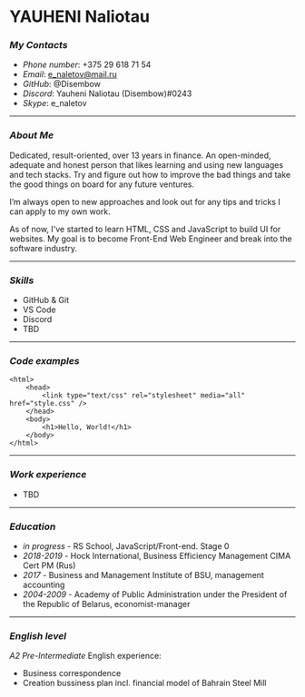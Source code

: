 # **YAUHENI Naliotau**


### ***My Contacts***
+ *Phone number*:      +375 29 618 71 54
+ *Email*:             e_naletov@mail.ru
+ *GitHub*:            @Disembow
+ *Discord*:           Yauheni Naliotau (Disembow)#0243
+ *Skype*:             e_naletov

***

### ***About Me***

Dedicated, result-oriented, over 13 years in finance. An open-minded, adequate and honest person that likes learning and using new languages and tech stacks. Try and figure out how to improve the bad things and take the good things on board for any future ventures.

I’m always open to new approaches and look out for any tips and tricks I can apply to my own work.

As of now, I've started to learn HTML, CSS and JavaScript to build UI for websites. My goal is to become Front-End Web Engineer and break into the software industry.

***

### ***Skills***
+ GitHub & Git
+ VS Code
+ Discord
+ TBD

***

### ***Code examples***

```
<html>
	<head>
		<link type="text/css" rel="stylesheet" media="all" href="style.css" />
	</head>
	<body>
		<h1>Hello, World!</h1>
	</body>
</html>
```

***

### ***Work experience***
+ TBD


***

### ***Education***
+ *in progress* - RS School, JavaScript/Front-end. Stage 0
+ *2018-2019* - Hock International, Business Efficiency Management CIMA Cert PM (Rus)
+ *2017* - Business and Management Institute of BSU, management accounting
+ *2004-2009* - Academy of Public Administration under the President of the Republic of Belarus, economist-manager

***

### ***English level***
*A2 Pre-Intermediate*
English experience:
+ Business correspondence
+ Creation bussiness plan incl. financial model of Bahrain Steel Mill